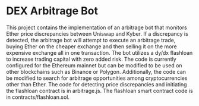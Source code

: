 # DEX Arbitrage Bot
This project contains the implementation of an arbitrage bot that monitors Ether price discrepancies between Uniswap and Kyber. If a discrepancy is detected, the arbitrage
bot will attempt to execute an arbitrage trade, buying Ether on the cheaper exchange and then selling it on the more expensive exchange all in one transaction. The bot
utilizes a dy/dx flashloan to increase trading capital with zero added risk. The code is currently configured for the Ethereum mainnet but can be modified to be used on other 
blockchains such as Binance or Polygon. Additionally, the code can be modified to search for arbitrage opportunities among cryptocurrencies other than Ether. The code for detecting
price discrepancies and initiating the flashloan contract is in arbitrage.js. The flashloan smart contract code is in contracts/flashloan.sol.
